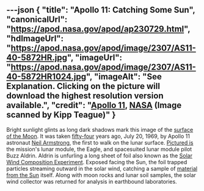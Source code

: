---json
{
  "title": "Apollo 11: Catching Some Sun",
  "canonicalUrl": "https://apod.nasa.gov/apod/ap230729.html",
  "hdImageUrl": "https://apod.nasa.gov/apod/image/2307/AS11-40-5872HR.jpg",
  "imageUrl": "https://apod.nasa.gov/apod/image/2307/AS11-40-5872HR1024.jpg",
  "imageAlt": "See Explanation. Clicking on the picture will download the highest resolution version available.",
  "credit": "[Apollo 11](https://www.nasa.gov/mission_pages/apollo/missions/apollo11.html), [NASA](https://www.nasa.gov/) (Image scanned by Kipp Teague)"
}
---

Bright sunlight glints as long dark shadows mark this image of the [surface of the Moon](https://www.facebook.com/people/Apollo-Lunar-Surface-Journal/100057623282572/). It was taken [fifty-four](https://www.nasa.gov/centers/johnson/about/history/jsc50/as11-40-5875.html) years ago, July 20, 1969, by Apollo 11 astronaut [Neil Armstrong](https://apod.nasa.gov/apod/ap230722.html), the first to walk on the lunar surface. [Pictured is](https://www.hq.nasa.gov/alsj/a11/images11.html#5872) the mission's lunar module, the Eagle, and spacesuited lunar module pilot Buzz Aldrin. Aldrin is unfurling a long sheet of foil also known as the [Solar Wind Composition Experiment](https://nssdc.gsfc.nasa.gov/nmc/experiment/display.action?id=1969-059C-02). Exposed facing the Sun, the foil trapped particles streaming outward in the solar wind, catching a sample of [material from the Sun](https://solarsystem.nasa.gov/missions/genesis/in-depth/) itself. Along with moon rocks and lunar soil samples, the solar wind collector was returned for analysis in earthbound laboratories.
